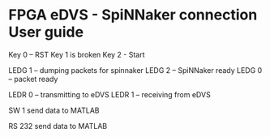 FPGA eDVS - SpiNNaker connection User guide
===========================================

Key 0 – RST 
Key 1 is broken
Key 2 - Start

LEDG 1 – dumping packets for spinnaker
LEDG 2 – SpiNNaker ready
LEDG 0 – packet ready

LEDR 0 – transmitting to eDVS
LEDR 1 – receiving from eDVS

SW 1 send data to MATLAB

RS 232 send data to MATLAB
